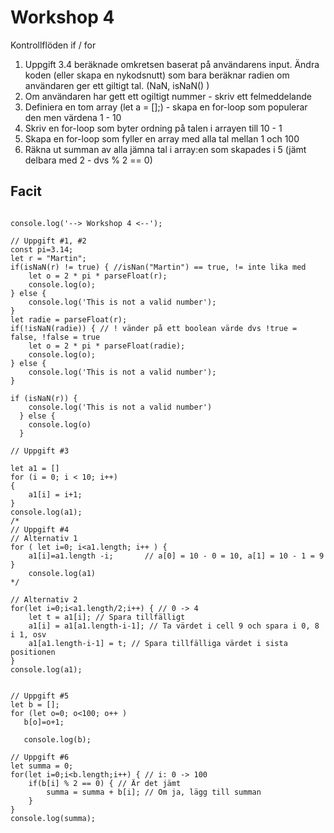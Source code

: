 # Workshop 4

Kontrollflöden if / for

1. Uppgift 3.4 beräknade omkretsen baserat på användarens input. Ändra koden (eller skapa en nykodsnutt) som bara beräknar radien om användaren ger ett giltigt tal. (NaN, isNaN() )
2. Om användaren har gett ett ogiltigt nummer - skriv ett felmeddelande
3. Definiera en tom array (let a = [];) - skapa en for-loop som populerar den men värdena 1 - 10
4. Skriv en for-loop som byter ordning på talen i arrayen till 10 - 1
5. Skapa en for-loop som fyller en array med alla tal mellan 1 och 100
6. Räkna ut summan av alla jämna tal i array:en som skapades i 5 (jämt delbara med 2 - dvs <tal> % 2 == 0)

## Facit

```

console.log('--> Workshop 4 <--');

// Uppgift #1, #2
const pi=3.14;
let r = "Martin";
if(isNaN(r) != true) { //isNan("Martin") == true, != inte lika med
    let o = 2 * pi * parseFloat(r);
    console.log(o);
} else {
    console.log('This is not a valid number');
}
let radie = parseFloat(r);
if(!isNaN(radie)) { // ! vänder på ett boolean värde dvs !true = false, !false = true
    let o = 2 * pi * parseFloat(radie);
    console.log(o);
} else {
    console.log('This is not a valid number');
}

if (isNaN(r)) {
    console.log('This is not a valid number')
  } else {
    console.log(o)
  }

// Uppgift #3

let a1 = []
for (i = 0; i < 10; i++)
{
    a1[i] = i+1;
}
console.log(a1);
/*
// Uppgift #4
// Alternativ 1
for ( let i=0; i<a1.length; i++ ) {
    a1[i]=a1.length -i;       // a[0] = 10 - 0 = 10, a[1] = 10 - 1 = 9
}
    console.log(a1)
*/

// Alternativ 2
for(let i=0;i<a1.length/2;i++) { // 0 -> 4
    let t = a1[i]; // Spara tillfälligt
    a1[i] = a1[a1.length-i-1]; // Ta värdet i cell 9 och spara i 0, 8 i 1, osv
    a1[a1.length-i-1] = t; // Spara tillfälliga värdet i sista positionen
}
console.log(a1);


// Uppgift #5
let b = [];
for (let o=0; o<100; o++ )
   b[o]=o+1;

   console.log(b);

// Uppgift #6
let summa = 0;
for(let i=0;i<b.length;i++) { // i: 0 -> 100
    if(b[i] % 2 == 0) { // Är det jämt
        summa = summa + b[i]; // Om ja, lägg till summan
    }
}
console.log(summa);

```
